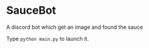 # SauceBot
A discord bot which get an image and found the sauce

Type `python main.py` to launch it.
